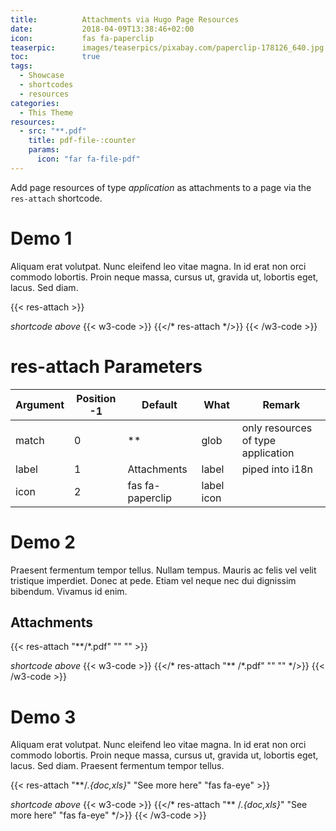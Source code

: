 ```yaml
---
title:          Attachments via Hugo Page Resources
date:           2018-04-09T13:38:46+02:00
icon:           fas fa-paperclip
teaserpic:      images/teaserpics/pixabay.com/paperclip-178126_640.jpg
toc:            true
tags:
  - Showcase
  - shortcodes
  - resources
categories:
  - This Theme
resources:
  - src: "**.pdf"
    title: pdf-file-:counter
    params:
      icon: "far fa-file-pdf"
---
```



Add page resources of type *application* as attachments to a page via the
`res-attach` shortcode.
<!--more-->

# Demo 1 

Aliquam erat volutpat. Nunc eleifend leo vitae magna. In id erat non orci
commodo lobortis. Proin neque massa, cursus ut, gravida ut, lobortis eget,
lacus. Sed diam.

{{< res-attach >}}

*shortcode above*
{{< w3-code >}}
{{</* res-attach */>}}
{{< /w3-code >}}


# res-attach Parameters


Argument | Position -1 | Default           | What           | Remark
---------|-------------|-------------------|----------------|-------
match    | 0           | **                | glob           | only resources of type application
label    | 1           | Attachments       | label          | piped into i18n
icon     | 2           | fas fa-paperclip  | label icon     | 


# Demo 2
Praesent fermentum tempor tellus. Nullam tempus. Mauris ac felis vel velit
tristique imperdiet. Donec at pede. Etiam vel neque nec dui dignissim
bibendum. Vivamus id enim. 

## Attachments
{{< res-attach "**/*.pdf" "" "" >}}

*shortcode above*
{{< w3-code >}}
{{</* res-attach "** /*.pdf" "" "" */>}}
{{< /w3-code >}}

# Demo 3

Aliquam erat volutpat. Nunc eleifend leo vitae magna. In id erat non orci
commodo lobortis. Proin neque massa, cursus ut, gravida ut, lobortis eget,
lacus. Sed diam. Praesent fermentum tempor tellus.

{{< res-attach "**/*.{doc,xls}*" "See more here" "fas fa-eye" >}}

*shortcode above*
{{< w3-code >}}
{{</* res-attach "** /*.{doc,xls}*" "See more here" "fas fa-eye" */>}}
{{< /w3-code >}}
